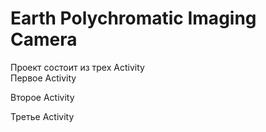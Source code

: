 # Earth Polychromatic Imaging Camera
Проект состоит из трех Activity <br/>
Первое Activity

Второе Activity

Третье Activity


